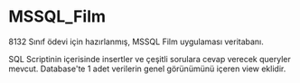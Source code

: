 # MSSQL_Film
8132 Sınıf ödevi için hazırlanmış, MSSQL Film uygulaması veritabanı.

SQL Scriptinin içerisinde insertler ve çeşitli sorulara cevap verecek queryler mevcut. Database'te 1 adet verilerin genel görünümünü içeren view eklidir.
